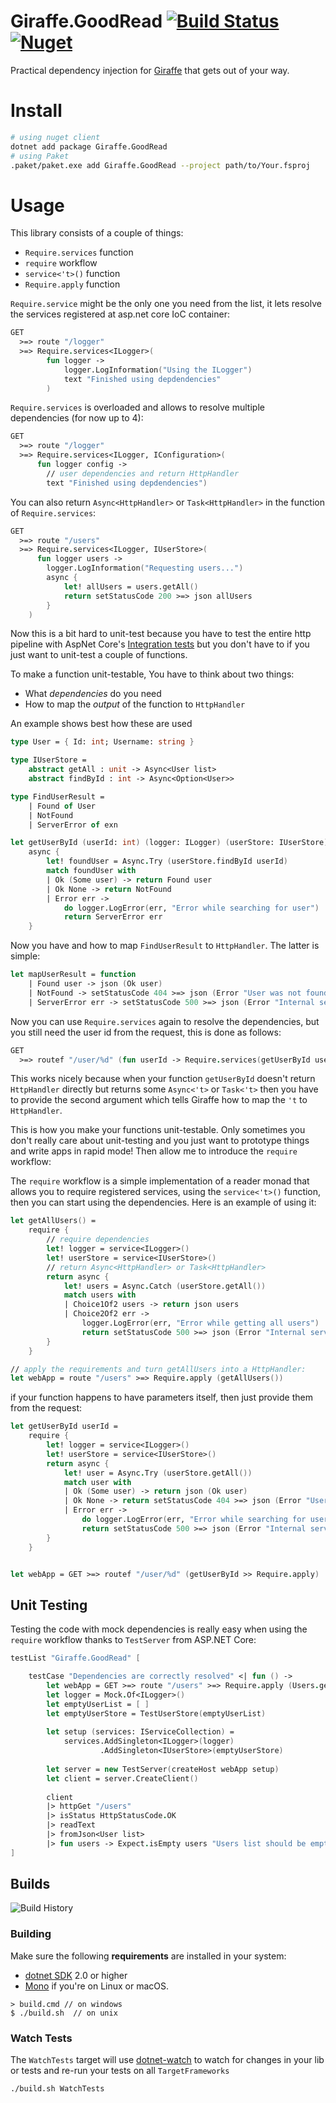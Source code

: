 # Giraffe.GoodRead [![Build Status](https://travis-ci.org/Zaid-Ajaj/Giraffe.GoodRead.svg?branch=master)](https://travis-ci.org/Zaid-Ajaj/Giraffe.GoodRead) [![Nuget](https://img.shields.io/nuget/v/Giraffe.GoodRead.svg?colorB=green)](https://www.nuget.org/packages/Giraffe.GoodRead)

Practical dependency injection for [Giraffe](https://github.com/giraffe-fsharp/Giraffe) that gets out of your way.

# Install
```bash
# using nuget client
dotnet add package Giraffe.GoodRead
# using Paket
.paket/paket.exe add Giraffe.GoodRead --project path/to/Your.fsproj
```

# Usage

This library consists of a couple of things:
 - `Require.services` function
 - `require` workflow
 - `service<'t>()` function 
 - `Require.apply` function

`Require.service` might be the only one you need from the list, it lets resolve the services registered at asp.net core IoC container:
```fs
GET 
  >=> route "/logger" 
  >=> Require.services<ILogger>(
        fun logger ->
            logger.LogInformation("Using the ILogger") 
            text "Finished using depdendencies"
        )
```
`Require.services` is overloaded and allows to resolve multiple dependencies (for now up to 4):
```fs
GET 
  >=> route "/logger"
  >=> Require.services<ILogger, IConfiguration>(
      fun logger config ->
        // user dependencies and return HttpHandler
        text "Finished using depdendencies") 
```
You can also return `Async<HttpHandler>` or `Task<HttpHandler>` in the function of `Require.services`:
```fs
GET 
  >=> route "/users"
  >=> Require.services<ILogger, IUserStore>(
      fun logger users ->
        logger.LogInformation("Requesting users...")
        async {
            let! allUsers = users.getAll()
            return setStatusCode 200 >=> json allUsers
        }
    ) 
```
Now this is a bit hard to unit-test because you have to test the entire http pipeline with AspNet Core's [Integration tests](https://docs.microsoft.com/en-us/aspnet/core/test/integration-tests?view=aspnetcore-2.2) but you don't have to if you just want to unit-test a couple of functions. 

To make a function unit-testable, You have to think about two things:
 - What *dependencies* do you need
 - How to map the *output* of the function to `HttpHandler`


An example shows best how these are used
```fs
type User = { Id: int; Username: string }

type IUserStore =
    abstract getAll : unit -> Async<User list>
    abstract findById : int -> Async<Option<User>>

type FindUserResult = 
    | Found of User
    | NotFound 
    | ServerError of exn

let getUserById (userId: int) (logger: ILogger) (userStore: IUserStore) = 
    async {
        let! foundUser = Async.Try (userStore.findById userId)
        match foundUser with 
        | Ok (Some user) -> return Found user
        | Ok None -> return NotFound
        | Error err -> 
            do logger.LogError(err, "Error while searching for user")
            return ServerError err
    }
```
Now you have  and how to map `FindUserResult` to `HttpHandler`. The latter is simple:
```fs
let mapUserResult = function 
    | Found user -> json (Ok user)
    | NotFound -> setStatusCode 404 >=> json (Error "User was not found")
    | ServerError err -> setStatusCode 500 >=> json (Error "Internal server error") 
```
Now you can use `Require.services` again to resolve the dependencies, but you still need the user id from the request, this is done as follows:
```fs
GET 
  >=> routef "/user/%d" (fun userId -> Require.services(getUserById userId, mapUserResult))
```
This works nicely because when your function `getUserById` doesn't return `HttpHandler` directly but returns some `Async<'t>` or `Task<'t>` then you have to provide the second argument which tells Giraffe how to map the `'t` to `HttpHandler`. 

This is how you make your functions unit-testable. Only sometimes you don't really care about unit-testing and you just want to prototype things and write apps in rapid mode! Then allow me to introduce the `require` workflow:

The `require` workflow is a simple implementation of a reader monad that allows you to require registered services, using the `service<'t>()` function, then you can start using the dependencies. Here is an example of using it:
```fs
let getAllUsers() =
    require {
        // require dependencies
        let! logger = service<ILogger>()
        let! userStore = service<IUserStore>()
        // return Async<HttpHandler> or Task<HttpHandler>
        return async {
            let! users = Async.Catch (userStore.getAll())
            match users with
            | Choice1Of2 users -> return json users
            | Choice2Of2 err ->
                logger.LogError(err, "Error while getting all users")
                return setStatusCode 500 >=> json (Error "Internal server error occured")
        }
    }

// apply the requirements and turn getAllUsers into a HttpHandler:
let webApp = route "/users" >=> Require.apply (getAllUsers())
```
if your function happens to have parameters itself, then just provide them from the request:
```fs
let getUserById userId = 
    require {
        let! logger = service<ILogger>()
        let! userStore = service<IUserStore>()
        return async {
            let! user = Async.Try (userStore.getAll())
            match user with 
            | Ok (Some user) -> return json (Ok user)
            | Ok None -> return setStatusCode 404 >=> json (Error "User was not found")
            | Error err -> 
                do logger.LogError(err, "Error while searching for user")
                return setStatusCode 500 >=> json (Error "Internal server error")
        }
    }


let webApp = GET >=> routef "/user/%d" (getUserById >> Require.apply)
```

## Unit Testing
Testing the code with mock dependencies is really easy when using the `require` workflow thanks to `TestServer` from ASP.NET Core:
```fs
testList "Giraffe.GoodRead" [

    testCase "Dependencies are correctly resolved" <| fun () ->
        let webApp = GET >=> route "/users" >=> Require.apply (Users.getAll())
        let logger = Mock.Of<ILogger>()
        let emptyUserList = [ ]
        let emptyUserStore = TestUserStore(emptyUserList)
    
        let setup (services: IServiceCollection) =
            services.AddSingleton<ILogger>(logger)
                    .AddSingleton<IUserStore>(emptyUserStore)
    
        let server = new TestServer(createHost webApp setup)
        let client = server.CreateClient()
    
        client
        |> httpGet "/users"
        |> isStatus HttpStatusCode.OK
        |> readText
        |> fromJson<User list>
        |> fun users -> Expect.isEmpty users "Users list should be empty"
]

```

## Builds

![Build History](https://buildstats.info/travisci/chart/Zaid-Ajaj/Giraffe.GoodRead)


### Building


Make sure the following **requirements** are installed in your system:

* [dotnet SDK](https://www.microsoft.com/net/download/core) 2.0 or higher
* [Mono](http://www.mono-project.com/) if you're on Linux or macOS.

```
> build.cmd // on windows
$ ./build.sh  // on unix
```

### Watch Tests

The `WatchTests` target will use [dotnet-watch](https://github.com/aspnet/Docs/blob/master/aspnetcore/tutorials/dotnet-watch.md) to watch for changes in your lib or tests and re-run your tests on all `TargetFrameworks`

```
./build.sh WatchTests
```
